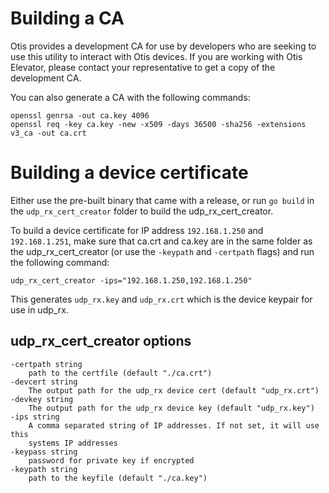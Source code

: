 # Building a CA
Otis provides a development CA for use by developers who are seeking to use this utility to interact with Otis devices. If you are working with Otis Elevator, please contact your representative to get a copy of the development CA. 

You can also generate a CA with the following commands:

```shell
openssl genrsa -out ca.key 4096
openssl req -key ca.key -new -x509 -days 36500 -sha256 -extensions v3_ca -out ca.crt
```

# Building a device certificate
Either use the pre-built binary that came with a release, or run `go build` in the `udp_rx_cert_creator` folder to build the udp_rx_cert_creator. 

To build a device certificate for IP address `192.168.1.250` and `192.168.1.251`, make sure that ca.crt and ca.key are in the same folder as the udp_rx_cert_creator (or use the `-keypath` and `-certpath` flags) and run the following command:

```shell
udp_rx_cert_creator -ips="192.168.1.250,192.168.1.250"
```

This generates `udp_rx.key` and `udp_rx.crt` which is the device keypair for use in udp_rx.

## udp_rx_cert_creator options
```shell
-certpath string
    path to the certfile (default "./ca.crt")
-devcert string
    The output path for the udp_rx device cert (default "udp_rx.crt")
-devkey string
    The output path for the udp_rx device key (default "udp_rx.key")
-ips string
    A comma separated string of IP addresses. If not set, it will use this
    systems IP addresses
-keypass string
    password for private key if encrypted
-keypath string
    path to the keyfile (default "./ca.key")
```
